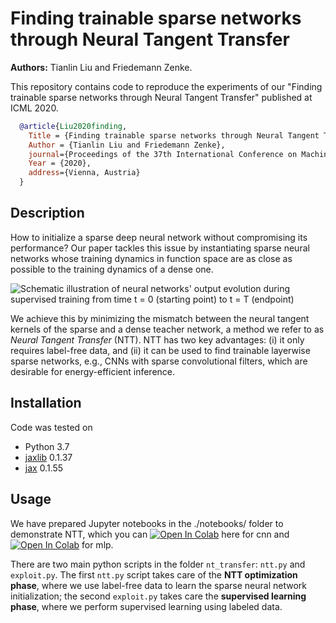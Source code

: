 # Finding trainable sparse networks through Neural Tangent Transfer

**Authors:** Tianlin Liu and Friedemann Zenke.

This repository contains code to reproduce the experiments of our "Finding trainable sparse networks through Neural Tangent Transfer" published at ICML 2020.


~~~bib
  @article{Liu2020finding,
    Title = {Finding trainable sparse networks through Neural Tangent Transfer},
    Author = {Tianlin Liu and Friedemann Zenke},
    journal={Proceedings of the 37th International Conference on Machine Learning (ICML)},
    Year = {2020},
    address={Vienna, Austria}
  }
~~~  

## Description

How to initialize a sparse deep neural network without compromising its performance? Our paper tackles this issue by instantiating sparse neural networks whose training dynamics in function space are as close as possible to the training dynamics of a dense one.

![Schematic illustration of neural networks' output evolution during supervised training from time t = 0 (starting point) to t = T (endpoint) ](schematic.png)

We achieve this by minimizing the mismatch between the neural tangent kernels of the sparse and a dense teacher network, a method we refer to as *Neural Tangent Transfer* (NTT). NTT has two key advantages: (i) it only requires label-free data, and (ii) it can be used to find trainable layerwise sparse networks, e.g., CNNs with sparse convolutional filters, which are desirable for energy-efficient inference.



## Installation
Code was tested on

* Python 3.7
* [jaxlib](https://github.com/google/jax) 0.1.37 
* [jax](https://github.com/google/jax) 0.1.55


## Usage

We have prepared Jupyter notebooks in the ./notebooks/ folder to demonstrate NTT, which you can [![Open In Colab](https://colab.research.google.com/assets/colab-badge.svg)](https://colab.research.google.com//github/alexdseo/neural-tangent-transfer/blob/master/notebook/ntt_demo_cnn.ipynb) here for cnn and [![Open In Colab](https://colab.research.google.com/assets/colab-badge.svg)](https://colab.research.google.com//github/alexdseo/neural-tangent-transfer/blob/master/notebook/ntt_demo_mlp.ipynb) for mlp.

There are two main python scripts in the folder `nt_transfer`: `ntt.py` and `exploit.py`. The first `ntt.py` script takes care of the **NTT optimization phase**, where we use label-free data to learn the sparse neural network initialization; the second `exploit.py` takes care the **supervised learning phase**, where we perform supervised learning using labeled data.
